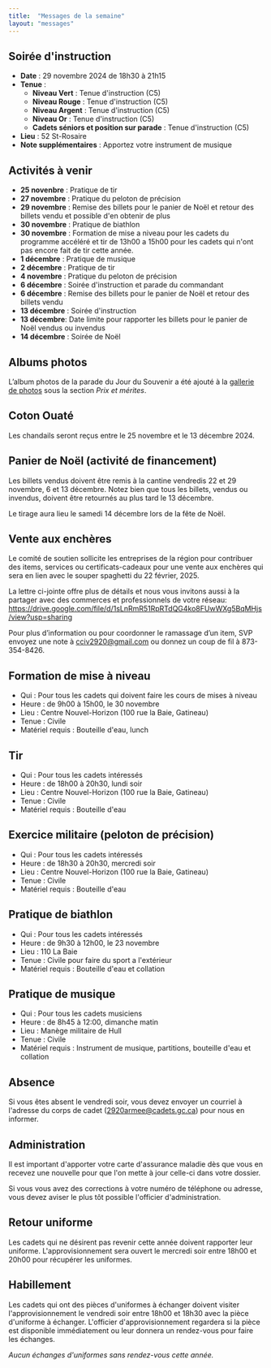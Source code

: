 ```yaml
---
title:  "Messages de la semaine"
layout: "messages"
---
```

 
## Soirée d'instruction  

- **Date** : 29 novembre 2024 de 18h30 à 21h15
- **Tenue** :
  - **Niveau Vert** : Tenue d'instruction (C5) 
  - **Niveau Rouge** : Tenue d'instruction (C5)  
  - **Niveau Argent** : Tenue d'instruction (C5) 
  - **Niveau Or** : Tenue d'instruction (C5) 
  - **Cadets séniors et position sur parade** : Tenue d'instruction (C5) 
- **Lieu** : 52 St-Rosaire
- **Note supplémentaires** : Apportez votre instrument de musique

   
## Activités à venir
 
- **25 novenbre** : Pratique de tir
- **27 novembre** : Pratique du peloton de précision
- **29 novembre** : Remise des billets pour le panier de Noël et retour des billets vendu et possible d'en obtenir de plus
- **30 novembre** : Pratique de biathlon
- **30 novembre** : Formation de mise a niveau pour les cadets du programme accéléré et tir de 13h00 a 15h00 pour les cadets qui n'ont pas encore fait de tir cette année. 
- **1 décembre** : Pratique de musique
- **2 décembre** : Pratique de tir
- **4 novembre** : Pratique du peloton de précision
- **6 décembre** : Soirée d'instruction et parade du commandant
- **6 décembre** : Remise des billets pour le panier de Noël et retour des billets vendu
- **13 décembre** : Soirée d'instruction
- **13 décembre**: Date limite pour rapporter les billets pour le panier de Noël vendus ou invendus
- **14 décembre** : Soirée de Noël

## Albums photos

L’album photos de la parade du Jour du Souvenir a été ajouté à la [gallerie de photos](https://cc2920.ca/prix/photos/) sous la section *Prix et mérites*.

## Coton Ouaté 

Les chandails seront reçus entre le 25 novembre et le 13 décembre 2024.

## Panier de Noël (activité de financement)

Les billets vendus doivent être remis à la cantine vendredis 22 et 29 novembre, 6 et 13 décembre. 
Notez bien que tous les billets, vendus ou invendus, doivent être retournés au plus tard le 13 décembre. 

Le tirage aura lieu le samedi 14 décembre lors de la fête de Noël.

## Vente aux enchères

Le comité de soutien sollicite les entreprises de la région pour contribuer des items, services ou certificats-cadeaux pour une vente aux enchères qui sera en lien avec le souper spaghetti du 22 février, 2025.

La lettre ci-jointe offre plus de détails et nous vous invitons aussi à la partager avec des commerces et professionnels de votre réseau:  <https://drive.google.com/file/d/1sLnRmR51RpRTdQG4ko8FUwWXg5BqMHjs/view?usp=sharing>

Pour plus d’information ou pour coordonner le ramassage d’un item, SVP envoyez une note à <cciv2920@gmail.com> ou donnez un coup de fil à 873-354-8426.

 
## Formation de mise à niveau
- Qui : Pour tous les cadets qui doivent faire les cours de mises à niveau 
- Heure : de 9h00 à 15h00, le 30 novembre
- Lieu : Centre Nouvel-Horizon (100 rue la Baie, Gatineau) 
- Tenue : Civile
- Matériel requis : Bouteille d'eau, lunch

## Tir
- Qui : Pour tous les cadets intéressés 
- Heure : de 18h00 à 20h30, lundi soir
- Lieu : Centre Nouvel-Horizon (100 rue la Baie, Gatineau) 
- Tenue : Civile
- Matériel requis : Bouteille d'eau

## Exercice militaire (peloton de précision)

- Qui :  Pour tous les cadets intéressés 
- Heure : de 18h30 à 20h30, mercredi soir
- Lieu : Centre Nouvel-Horizon (100 rue la Baie, Gatineau) 
- Tenue : Civile
- Matériel requis : Bouteille d'eau

## Pratique de biathlon

- Qui :  Pour tous les cadets intéressés 
- Heure : de 9h30 à 12h00, le 23 novembre
- Lieu : 110 La Baie 
- Tenue : Civile pour faire du sport a l'extérieur
- Matériel requis : Bouteille d'eau et collation

## Pratique de musique

- Qui : Pour tous les cadets musiciens 
- Heure : de 8h45 à 12:00, dimanche matin
- Lieu : Manège militaire de Hull  
- Tenue : Civile
- Matériel requis : Instrument de musique, partitions, bouteille d'eau et collation

## Absence

Si vous êtes absent le vendredi soir, vous devez envoyer un courriel à l'adresse du corps de cadet (<2920armee@cadets.gc.ca>) pour nous en informer.

## Administration

Il est important d'apporter votre carte d'assurance maladie dès que vous en recevez une nouvelle pour que l'on mette à jour celle-ci dans votre dossier.

Si vous vous avez des corrections à votre numéro de téléphone ou adresse, vous devez aviser le plus tôt possible l'officier d'administration. 

## Retour uniforme

Les cadets qui ne désirent pas revenir cette année doivent rapporter leur uniforme. L'approvisionnement sera ouvert le mercredi soir entre 18h00 et 20h00 pour récupérer les uniformes.

## Habillement

Les cadets qui ont des pièces d'uniformes à échanger doivent visiter l'approvisionnement le vendredi soir entre 18h00 et 18h30 avec la pièce d'uniforme à échanger.  L'officier d'approvisionnement regardera si la pièce est disponible immédiatement ou leur donnera un rendez-vous pour faire les échanges.

*Aucun échanges d'uniformes sans rendez-vous cette année.*

